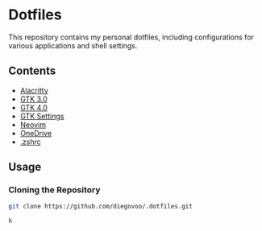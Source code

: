 # Dotfiles

This repository contains my personal dotfiles, including configurations for various applications and shell settings.

## Contents

- [Alacritty](alacritty/)
- [GTK 3.0](gtk-3.0/)
- [GTK 4.0](gtk-4.0/)
- [GTK Settings](gtks/)
- [Neovim](nvim/)
- [OneDrive](onedrive/)
- [.zshrc](.zshrc/)

## Usage

### Cloning the Repository

```bash
git clone https://github.com/diegovoo/.dotfiles.git

h
